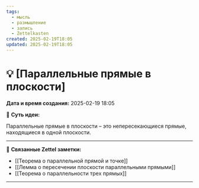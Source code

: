 ```yaml
---
tags:
  - мысль
  - размышление
  - запись
  - Zettelkasten
created: 2025-02-19T18:05
updated: 2025-02-19T18:05
---
```

# 💡  [Параллельные прямые в плоскости]

**Дата и время создания:** 2025-02-19 18:05

 💫 **Суть идеи:**
 
Параллельные прямые в плоскости – это непересекающиеся прямые, находящиеся в одной плоскости.

- - -

🔗 **Связанные Zettel заметки:**

- [[Теорема о параллельной прямой и точке]]
- [[Лемма о пересечении плоскости параллельными прямыми]]
- [[Теорема о параллельности трех прямых]]

------
